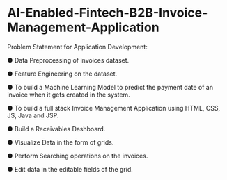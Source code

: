 # AI-Enabled-Fintech-B2B-Invoice-Management-Application
Problem Statement for Application Development:

● Data Preprocessing of invoices dataset. 

● Feature Engineering on the dataset. 

● To build a Machine Learning Model to predict the payment date of an invoice when it gets created in the system.

● To build a full stack Invoice Management Application using HTML, CSS, JS, Java and JSP. 

● Build a Receivables Dashboard. 

● Visualize Data in the form of grids. 

● Perform Searching operations on the invoices. 

● Edit data in the editable fields of the grid.
